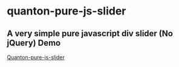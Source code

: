 # quanton-pure-js-slider
A very simple pure javascript div slider (No jQuery) 
Demo
--------------------------------------
[Quanton-pure-js-slider](http://www.ciaomondo.it/code/quanton-pure-js-slider/slider.php)
